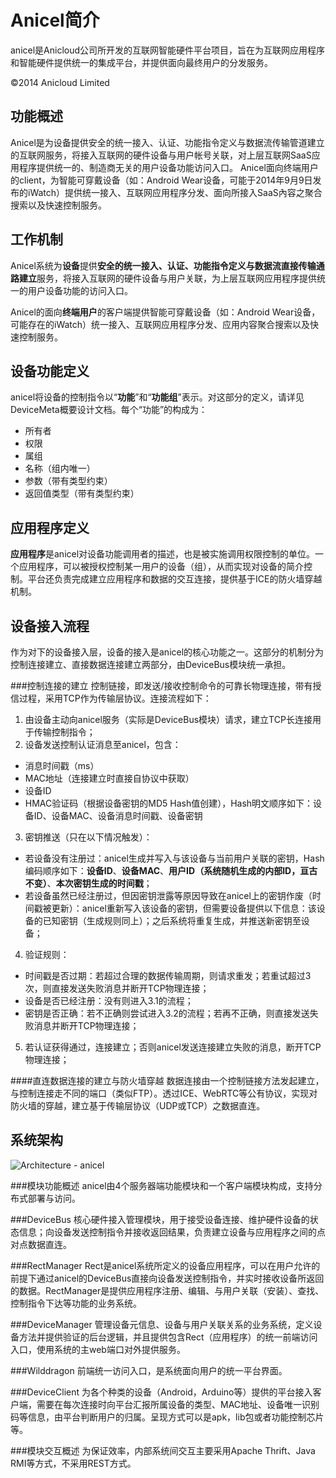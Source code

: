 # Anicel简介
anicel是Anicloud公司所开发的互联网智能硬件平台项目，旨在为互联网应用程序和智能硬件提供统一的集成平台，并提供面向最终用户的分发服务。

&copy;2014 Anicloud Limited

## 功能概述
Anicel是为设备提供安全的统一接入、认证、功能指令定义与数据流传输管道建立的互联网服务，将接入互联网的硬件设备与用户帐号关联，对上层互联网SaaS应用程序提供统一的、制造商无关的用户设备功能访问入口。
Anicel面向终端用户的client，为智能可穿戴设备（如：Android Wear设备，可能于2014年9月9日发布的iWatch）提供统一接入、互联网应用程序分发、面向所接入SaaS內容之聚合搜索以及快速控制服务。

## 工作机制
Anicel系统为**设备**提供**安全的统一接入、认证、功能指令定义与数据流直接传输通路建立**服务，将接入互联网的硬件设备与用户关联，为上层互联网应用程序提供统一的用户设备功能的访问入口。

Anicel的面向**终端用户**的客户端提供智能可穿戴设备（如：Android Wear设备，可能存在的iWatch）统一接入、互联网应用程序分发、应用内容聚合搜索以及快速控制服务。

## 设备功能定义
anicel将设备的控制指令以“**功能**”和“**功能组**”表示。对这部分的定义，请详见DeviceMeta概要设计文档。每个“功能”的构成为：

- 所有者
- 权限
- 属组
- 名称（组内唯一）
- 参数（带有类型约束）
- 返回值类型（带有类型约束）

## 应用程序定义
**应用程序**是anicel对设备功能调用者的描述，也是被实施调用权限控制的单位。一个应用程序，可以被授权控制某一用户的设备（组），从而实现对设备的简介控制。平台还负责完成建立应用程序和数据的交互连接，提供基于ICE的防火墙穿越机制。

## 设备接入流程
作为对下的设备接入层，设备的接入是anicel的核心功能之一。这部分的机制分为控制连接建立、直接数据连接建立两部分，由DeviceBus模块统一承担。

###控制连接的建立
控制链接，即发送/接收控制命令的可靠长物理连接，带有授信过程，采用TCP作为传输层协议。连接流程如下：

1. 由设备主动向anicel服务（实际是DeviceBus模块）请求，建立TCP长连接用于传输控制指令；
2. 设备发送控制认证消息至anicel，包含：
  * 消息时间戳（ms）
  * MAC地址（连接建立时直接自协议中获取）
  * 设备ID
  * HMAC验证码（根据设备密钥的MD5 Hash值创建），Hash明文顺序如下：设备ID、设备MAC、设备消息时间戳、设备密钥
3. 密钥推送（只在以下情况触发）：

  * 若设备没有注册过：anicel生成并写入与该设备与当前用户关联的密钥，Hash编码顺序如下：**设备ID**、**设备MAC**、**用户ID（系统随机生成的内部ID，亘古不变）**、**本次密钥生成的时间戳**；
  * 若设备虽然已经注册过，但因密钥泄露等原因导致在anicel上的密钥作废（时间戳被更新）：anicel重新写入该设备的密钥，但需要设备提供以下信息：该设备的已知密钥（生成规则同上）；之后系统将重复生成，并推送新密钥至设备；
4. 验证规则：

  * 时间戳是否过期：若超过合理的数据传输周期，则请求重发；若重试超过3次，则直接发送失败消息并断开TCP物理连接；
  * 设备是否已经注册：没有则进入3.1的流程；
  * 密钥是否正确：若不正确则尝试进入3.2的流程；若再不正确，则直接发送失败消息并断开TCP物理连接；
5. 若认证获得通过，连接建立；否则anicel发送连接建立失败的消息，断开TCP物理连接；

####直连数据连接的建立与防火墙穿越
数据连接由一个控制链接方法发起建立，与控制连接走不同的端口（类似FTP）。透过ICE、WebRTC等公有协议，实现对防火墙的穿越，建立基于传输层协议（UDP或TCP）之数据直连。

## 系统架构
![Architecture - anicel](https://github.com/anicloud/anicel/raw/master/system-design/Architecture-anicel.png)

###模块功能概述
anicel由4个服务器端功能模块和一个客户端模块构成，支持分布式部署与访问。

###DeviceBus
核心硬件接入管理模块，用于接受设备连接、维护硬件设备的状态信息；向设备发送控制指令并接收返回结果，负责建立设备与应用程序之间的点对点数据直连。

###RectManager
Rect是anicel系统所定义的设备应用程序，可以在用户允许的前提下通过anicel的DeviceBus直接向设备发送控制指令，并实时接收设备所返回的数据。RectManager是提供应用程序注册、编辑、与用户关联（安装）、查找、控制指令下达等功能的业务系统。

###DeviceManager
管理设备元信息、设备与用户关联关系的业务系统，定义设备方法并提供验证的后台逻辑，并且提供包含Rect（应用程序）的统一前端访问入口，使用系统的主web端口对外提供服务。

###Wilddragon
前端统一访问入口，是系统面向用户的统一平台界面。

###DeviceClient
为各个种类的设备（Android，Arduino等）提供的平台接入客户端，需要在每次连接时向平台汇报所属设备的类型、MAC地址、设备唯一识别码等信息，由平台判断用户的归属。呈现方式可以是apk，lib包或者功能控制芯片等。

###模块交互概述
为保证效率，内部系统间交互主要采用Apache Thrift、Java RMI等方式，不采用REST方式。